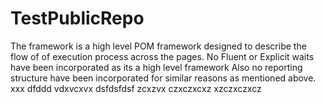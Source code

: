# TestPublicRepo

The framework is a high level POM framework  designed to describe the flow of of execution process across the pages.
No Fluent or Explicit waits have been incorporated as its a high level framework
Also no reporting structure have been incorporated for similar reasons as mentioned above.
xxx
dfddd
vdxvcxvx
dsfdsfdsf
zcxzvx
czxczxcxz
xzczxczxcz
